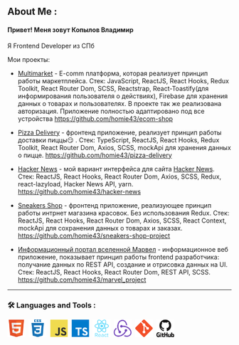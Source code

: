 
## About Me :

#### Привет! Меня зовут Копылов Владимир

Я Frontend Developer из СПб

Мои проекты:

- <a href="https://lustrous-churros-6ae756.netlify.app/home">Multimarket<a/> - E-comm платформа, которая реализует принцип работы маркетплейса. Стек: JavaScript, ReactJS, React Hooks, Redux Toolkit, React Router Dom, SCSS, Reactstrap, React-Toastify(для информирования пользователя о действиях), Firebase для хранения данных о товарах и пользователях. В проекте так же реализована авторизация. Приложение полностью адаптировано под все устройства https://github.com/homie43/ecom-shop

- <a href="https://pizza-delivery-three.vercel.app/">Pizza Delivery<a/> - фронтенд приложение, реализует принцип работы доставки пиццы😏 . Стек: TypeScript, ReactJS, React Hooks, Redux Toolkit, React Router Dom, Axios, SCSS, mockApi для хранения данных о пицце. https://github.com/homie43/pizza-delivery

- <a href="https://homie43.github.io/hacker-news/">Hacker News</a> - мой вариант интерфейса для сайта <a href="https://news.ycombinator.com/news">Hacker News</a>. Стек: ReactJS, React Hooks, React Router Dom, Axios, SCSS, Redux, react-lazyload, Hacker News API, yarn. https://github.com/homie43/hacker-news

- <a href="https://homie43.github.io/sneakers-shop-project/#/">Sneakers Shop</a> - фронтенд приложение, реализующее принцип работы интрнет магазина красовок. Без использования Redux. Стек: ReactJS, React Hooks, React Router Dom, Axios, SCSS, React Context, mockApi для сохранения данных о товарах и заказах. https://github.com/homie43/sneakers-shop-project

- <a href="https://homie43.github.io/marvel_project/">Информационный портал вселенной Марвел</a> - информационное веб приложение, показывает принцип работы frontend разработчика: получание данных по REST API, создание и отрисовка данных на UI. Стек: ReactJS, React Hooks, React Router Dom, REST API, SCSS. https://github.com/homie43/marvel_project


---

### :hammer_and_wrench: Languages and Tools :

<div >
  <img src="https://github.com/devicons/devicon/blob/master/icons/html5/html5-original.svg" title="HTML5" alt="HTML" width="40" height="40"/>&nbsp;
  <img src="https://github.com/devicons/devicon/blob/master/icons/css3/css3-plain-wordmark.svg"  title="CSS3" alt="CSS" width="40" height="40"/>&nbsp;
  <img src="https://github.com/devicons/devicon/blob/master/icons/javascript/javascript-original.svg" title="JavaScript" alt="JavaScript" width="40" height="40"/>&nbsp;
  <img src="https://github.com/devicons/devicon/blob/master/icons/typescript/typescript-original.svg" title="typescript" alt="typescript" width="40" height="40"/>&nbsp;
  <img src="https://github.com/devicons/devicon/blob/master/icons/react/react-original-wordmark.svg" title="React" alt="React" width="40" height="40"/>&nbsp;
  <img src="https://github.com/devicons/devicon/blob/master/icons/redux/redux-original.svg" title="Redux" alt="Redux " width="40" height="40"/>&nbsp;
  <img src="https://github.com/devicons/devicon/blob/master/icons/git/git-original.svg" title="Git" alt="Git" width="40" height="40"/>&nbsp;
  <img src="https://github.com/devicons/devicon/blob/master/icons/github/github-original-wordmark.svg" title="github" alt="github" width="40" height="40"/>&nbsp;
</div>

